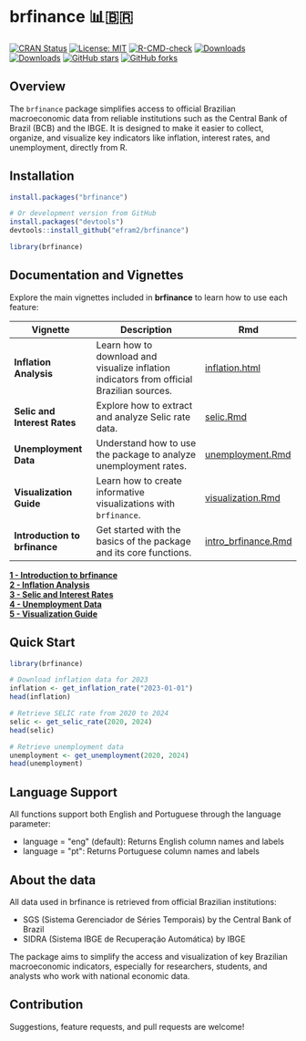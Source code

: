 # brfinance 📊🇧🇷

[![CRAN Status](https://www.r-pkg.org/badges/version/brfinance)](https://cran.r-project.org/package=brfinance)
[![License: MIT](https://img.shields.io/badge/License-MIT-yellow.svg)](https://opensource.org/licenses/MIT)
[![R-CMD-check](https://github.com/efram2/brfinance/actions/workflows/R-CMD-check.yaml/badge.svg)](https://github.com/efram2/brfinance/actions/workflows/R-CMD-check.yaml)
[![Downloads](https://cranlogs.r-pkg.org/badges/brfinance)](https://cran.r-project.org/package=brfinance)
[![Downloads](https://cranlogs.r-pkg.org/badges/grand-total/brfinance)](https://cran.r-project.org/package=brfinance)
[![GitHub stars](https://img.shields.io/github/stars/efram2/brfinance.svg)](https://github.com/efram2/brfinance/stargazers)
[![GitHub forks](https://img.shields.io/github/forks/efram2/brfinance.svg)](https://github.com/efram2/brfinance/network)


## Overview

The `brfinance` package simplifies access to official Brazilian macroeconomic data from reliable institutions such as the Central Bank of Brazil (BCB) and the IBGE.
It is designed to make it easier to collect, organize, and visualize key indicators like inflation, interest rates, and unemployment, directly from R.

## Installation

```r
install.packages("brfinance")

# Or development version from GitHub
install.packages("devtools")
devtools::install_github("efram2/brfinance")

library(brfinance)

```

##  Documentation and Vignettes

Explore the main vignettes included in **brfinance** to learn how to use each feature:

| Vignette | Description | Rmd |
|-----------|--------------|------|
| **Inflation Analysis** | Learn how to download and visualize inflation indicators from official Brazilian sources. | [inflation.html](vignettes/inflation.html) |
| **Selic and Interest Rates** | Explore how to extract and analyze Selic rate data. | [selic.Rmd](vignettes/selic.Rmd) |
| **Unemployment Data** | Understand how to use the package to analyze unemployment rates. | [unemployment.Rmd](vignettes/unemployment.Rmd) |
| **Visualization Guide** | Learn how to create informative visualizations with `brfinance`. | [visualization.Rmd](vignettes/visualization.Rmd) |
| **Introduction to brfinance** | Get started with the basics of the package and its core functions. | [intro_brfinance.Rmd](vignettes/intro_brfinance.Rmd) |


**[1 - Introduction to brfinance](vignettes/intro_brfinance.Rmd)**  
**[2 - Inflation Analysis](vignettes/inflation.Rmd)**  
**[3 - Selic and Interest Rates](vignettes/selic.Rmd)**  
**[4 - Unemployment Data](vignettes/unemployment.Rmd)**  
**[5 - Visualization Guide](vignettes/visualization.Rmd)**

## Quick Start

```R
library(brfinance)

# Download inflation data for 2023
inflation <- get_inflation_rate("2023-01-01")
head(inflation)

# Retrieve SELIC rate from 2020 to 2024
selic <- get_selic_rate(2020, 2024)
head(selic)

# Retrieve unemployment data
unemployment <- get_unemployment(2020, 2024)
head(unemployment)
```
## Language Support

All functions support both English and Portuguese through the language parameter:

* language = "eng" (default): Returns English column names and labels
* language = "pt": Returns Portuguese column names and labels

## About the data

All data used in brfinance is retrieved from official Brazilian institutions:

* SGS (Sistema Gerenciador de Séries Temporais) by the Central Bank of Brazil
* SIDRA (Sistema IBGE de Recuperação Automática) by IBGE

The package aims to simplify the access and visualization of key Brazilian macroeconomic indicators, especially for researchers, students, and analysts who work with national economic data.

## Contribution

Suggestions, feature requests, and pull requests are welcome!

